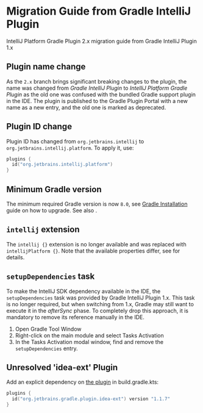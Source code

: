 <!-- Copyright 2000-2024 JetBrains s.r.o. and contributors. Use of this source code is governed by the Apache 2.0 license. -->

# Migration Guide from Gradle IntelliJ Plugin

<link-summary>IntelliJ Platform Gradle Plugin 2.x migration guide from Gradle IntelliJ Plugin 1.x</link-summary>

<include from="tools_intellij_platform_gradle_plugin.md" element-id="EAP_Status"/>

## Plugin name change

As the `2.x` branch brings significant breaking changes to the plugin, the name was changed from _Gradle IntelliJ Plugin_ to
_IntelliJ Platform Gradle Plugin_ as the old one was confused with the bundled Gradle support plugin in the IDE.
The plugin is published to the Gradle Plugin Portal with a new name as a new entry, and the old one is marked as deprecated.

## Plugin ID change

Plugin ID has changed from `org.jetbrains.intellij` to `org.jetbrains.intellij.platform`.
To apply it, use:

```kotlin
plugins {
  id("org.jetbrains.intellij.platform")
}
```

## Minimum Gradle version

The minimum required Gradle version is now `8.0`, see [Gradle Installation](https://gradle.org/install/) guide on how to upgrade.
See also [](tools_intellij_platform_gradle_plugin.md#requirements).

## `intellij` extension

The `intellij {}` extension is no longer available and was replaced with `intellijPlatform {}`.
Note that the available properties differ, see [](tools_intellij_platform_gradle_plugin_extension.md) for details.

## `setupDependencies` task

To make the IntelliJ SDK dependency available in the IDE, the `setupDependencies` task was provided by Gradle IntelliJ Plugin 1.x.
This task is no longer required, but when switching from 1.x, Gradle may still want to execute it in the _afterSync_ phase.
To completely drop this approach, it is mandatory to remove its reference manually in the IDE.

<procedure title="Removing setupDependencies task">

1. Open <control>Gradle</control> Tool Window
2. Right-click on the main module and select <control>Tasks Activation</control>
3. In the <control>Tasks Activation</control> modal window, find and remove the `setupDependencies` entry.

</procedure>

## Unresolved 'idea-ext' Plugin

Add an explicit dependency on [the plugin](https://github.com/JetBrains/gradle-idea-ext-plugin) in <path>build.gradle.kts</path>:

```kotlin
plugins {
  id("org.jetbrains.gradle.plugin.idea-ext") version "1.1.7"
}
```
